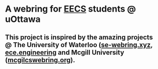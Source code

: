 # A webring for [EECS](https://www.uottawa.ca/faculty-engineering/school-electrical-engineering-computer-science) students @ uOttawa

## This project is inspired by the amazing projects @ The University of Waterloo ([se-webring.xyz](https://se-webring.xyz/), [ece.engineering](https://ece.engineering/) and Mcgill University ([mcgilcswebring.org](https://mcgillcswebring.org/)).
